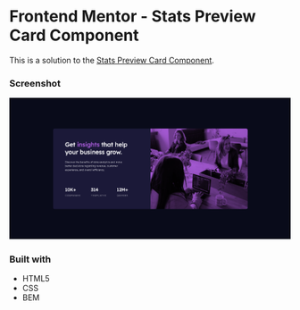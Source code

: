 # Frontend Mentor - Stats Preview Card Component

This is a solution to the [Stats Preview Card Component](https://www.frontendmentor.io/challenges/stats-preview-card-component-8JqbgoU62/hub/stats-preview-card-component-_Yj7FgosOR).

### Screenshot

![](./final.png)

### Built with

- HTML5
- CSS
- BEM
